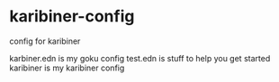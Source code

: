 # karibiner-config

config for karibiner

karbiner.edn is my goku config
test.edn is stuff to help you get started
karibiner is my karibiner config 

